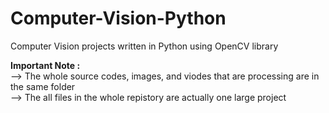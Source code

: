 # Computer-Vision-Python
Computer Vision projects written in Python using OpenCV library

<b>Important Note :</b><br>
--> The whole source codes, images, and viodes that are processing are in the same folder <br>
--> The all files in the whole repistory are actually one large project

